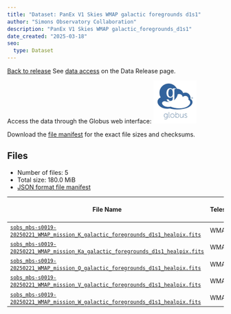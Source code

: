 ```yaml
---
title: "Dataset: PanEx V1 Skies WMAP galactic foregrounds d1s1"
author: "Simons Observatory Collaboration"
description: "PanEx V1 Skies WMAP galactic_foregrounds_d1s1"
date_created: "2025-03-18"
seo:
  type: Dataset
---
```


[Back to release](./panexv1-wmap.html#datasets)
See [data access](./panexv1-wmap.html#data-access) on the Data Release page.

Access the data through the Globus web interface: [![Download via Globus](images/globus-logo.png)](https://app.globus.org/file-manager?origin_id=53b2a147-ae9d-4bbf-9d18-3b46d133d4bb&origin_path=%2Fpanexp_v1_wmap%2Fgalactic_foregrounds_d1s1%2F)

Download the [file manifest](https://g-0a470a.6b7bd8.0ec8.data.globus.org/panexp_v1_wmap/galactic_foregrounds_d1s1/manifest.json) for the exact file sizes and checksums.

## Files

- Number of files: 5
- Total size: 180.0 MiB
- [JSON format file manifest](https://g-0a470a.6b7bd8.0ec8.data.globus.org/panexp_v1_wmap/galactic_foregrounds_d1s1/manifest.json)

|                                                                                                                        File Name                                                                                                                         | Telescope | Frequency Band (GHz) | Pixelization |   Size   |
| -------------------------------------------------------------------------------------------------------------------------------------------------------------------------------------------------------------------------------------------------------- | --------- | -------------------- | ------------ | -------- |
| [`sobs_mbs-s0019-20250221_WMAP_mission_K_galactic_foregrounds_d1s1_healpix.fits`](https://g-0a470a.6b7bd8.0ec8.data.globus.org/panexp_v1_wmap/galactic_foregrounds_d1s1/sobs_mbs-s0019-20250221_WMAP_mission_K_galactic_foregrounds_d1s1_healpix.fits)   | WMAP      | K                    | healpix      | 36.0 MiB |
| [`sobs_mbs-s0019-20250221_WMAP_mission_Ka_galactic_foregrounds_d1s1_healpix.fits`](https://g-0a470a.6b7bd8.0ec8.data.globus.org/panexp_v1_wmap/galactic_foregrounds_d1s1/sobs_mbs-s0019-20250221_WMAP_mission_Ka_galactic_foregrounds_d1s1_healpix.fits) | WMAP      | Ka                   | healpix      | 36.0 MiB |
| [`sobs_mbs-s0019-20250221_WMAP_mission_Q_galactic_foregrounds_d1s1_healpix.fits`](https://g-0a470a.6b7bd8.0ec8.data.globus.org/panexp_v1_wmap/galactic_foregrounds_d1s1/sobs_mbs-s0019-20250221_WMAP_mission_Q_galactic_foregrounds_d1s1_healpix.fits)   | WMAP      | Q                    | healpix      | 36.0 MiB |
| [`sobs_mbs-s0019-20250221_WMAP_mission_V_galactic_foregrounds_d1s1_healpix.fits`](https://g-0a470a.6b7bd8.0ec8.data.globus.org/panexp_v1_wmap/galactic_foregrounds_d1s1/sobs_mbs-s0019-20250221_WMAP_mission_V_galactic_foregrounds_d1s1_healpix.fits)   | WMAP      | V                    | healpix      | 36.0 MiB |
| [`sobs_mbs-s0019-20250221_WMAP_mission_W_galactic_foregrounds_d1s1_healpix.fits`](https://g-0a470a.6b7bd8.0ec8.data.globus.org/panexp_v1_wmap/galactic_foregrounds_d1s1/sobs_mbs-s0019-20250221_WMAP_mission_W_galactic_foregrounds_d1s1_healpix.fits)   | WMAP      | W                    | healpix      | 36.0 MiB |
